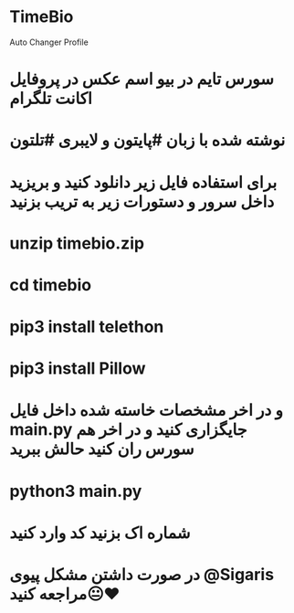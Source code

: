 # TimeBio
 Auto Changer Profile


# سورس تایم در بیو اسم عکس در پروفایل اکانت تلگرام
# نوشته شده با زبان #پایتون و لایبری #تلتون

# برای استفاده فایل زیر دانلود کنید و بریزید داخل سرور و دستورات زیر به تریب بزنید
# unzip timebio.zip
# cd timebio
# pip3 install telethon
# pip3 install Pillow
# و در اخر مشخصات خاسته شده داخل فایل main.py جایگزاری کنید و در اخر هم سورس ران کنید حالش ببرید
# python3 main.py
# شماره اک بزنید کد وارد کنید 

# در صورت داشتن مشکل پیوی @Sigaris مراجعه کنید😐❤️